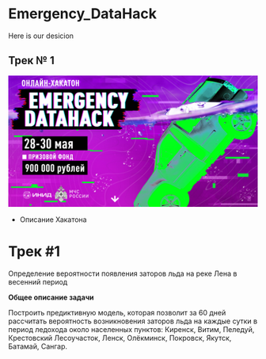 # Emergency_DataHack
Here is our desicion

## **Трек № 1**

![](Images/Hack_log.PNG)


- Описание Хакатона 
# Трек #1
Определение вероятности появления заторов льда на реке Лена в весенний период

**Общее описание задачи**

Построить предиктивную модель, которая позволит за 60 дней рассчитать вероятность возникновения заторов льда на каждые сутки в период ледохода около населенных пунктов: Киренск, Витим, Пеледуй, Крестовский Лесоучасток, Ленск, Олёкминск, Покровск, Якутск, Батамай, Сангар.

